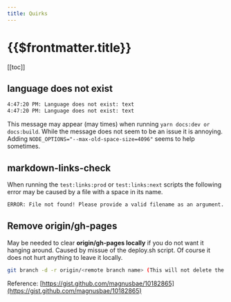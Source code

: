 ```yaml
---
title: Quirks
---
```


# {{$frontmatter.title}}

<TocHeader />
[[toc]]

## language does not exist

```bash
4:47:20 PM: Language does not exist: text
4:47:20 PM: Language does not exist: text
```

This message may appear (may times) when running `yarn docs:dev or docs:build`. While the message does not seem to be an issue it is annoying. Adding `NODE_OPTIONS="--max-old-space-size=4096"` seems to help sometimes.

## markdown-links-check

When running the `test:links:prod` or `test:links:next` scripts the following error may be caused by a file with a space in its name.

```bash
ERROR: File not found! Please provide a valid filename as an argument.
```

## Remove origin/gh-pages

May be needed to clear **origin/gh-pages locally** if you do not want it hanging around. Caused by missue of the deploy.sh script. Of course it does not hurt anything to leave it locally.

```bash
git branch -d -r origin/<remote branch name> (This will not delete the branch on the remote repo!)
```

Reference: [https://gist.github.com/magnusbae/10182865](https://gist.github.com/magnusbae/10182865)
